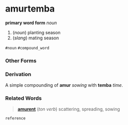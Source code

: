 amurtemba
=========

**primary word form** _noun_

1. (_noun_) planting season
2. (_slang_) mating season

`#noun` `#compound_word`

### Other Forms

### Derivation

A simple compounding of **amur** _sowing_ with **temba** _time_.

### Related Words

> **[amurent](lexicon/a/amur-OLD.md)** (_ton verb_) scattering, spreading, sowing

`reference`
